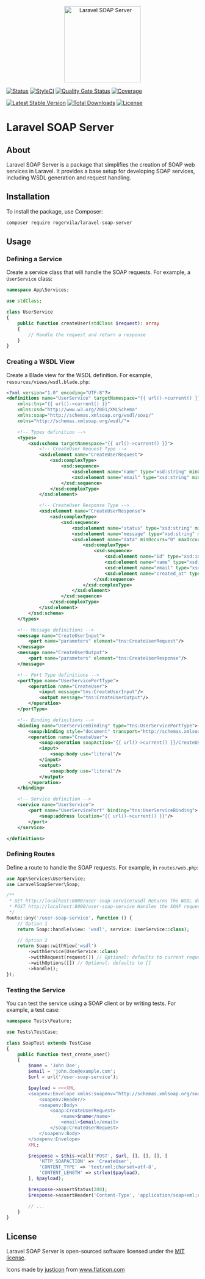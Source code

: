 <p align="center"><img width="200" src="https://i.ibb.co/Jw0LrQzY/lavarse-las-manos.png" alt="Laravel SOAP Server" /></p>

[![Status](https://github.com/rogervila/laravel-soap-server/workflows/test/badge.svg)](https://github.com/rogervila/laravel-soap-server/actions)
[![StyleCI](https://github.styleci.io/repos/211657121/shield?branch=main)](https://github.styleci.io/repos/211657121)
[![Quality Gate Status](https://sonarcloud.io/api/project_badges/measure?project=rogervila_laravel-soap-server&metric=alert_status)](https://sonarcloud.io/dashboard?id=rogervila_laravel-soap-server)
[![Coverage](https://sonarcloud.io/api/project_badges/measure?project=rogervila_laravel-soap-server&metric=coverage)](https://sonarcloud.io/dashboard?id=rogervila-laravel-soap-server)

[![Latest Stable Version](https://poser.pugx.org/rogervila/laravel-soap-server/v/stable)](https://packagist.org/packages/rogervila/laravel-soap-server)
[![Total Downloads](https://poser.pugx.org/rogervila/laravel-soap-server/downloads)](https://packagist.org/packages/rogervila/laravel-soap-server)
[![License](https://poser.pugx.org/rogervila/laravel-soap-server/license)](https://packagist.org/packages/rogervila/laravel-soap-server)

# Laravel SOAP Server

## About

Laravel SOAP Server is a package that simplifies the creation of SOAP web services in Laravel. It provides a base setup for developing SOAP services, including WSDL generation and request handling.

## Installation

To install the package, use Composer:

```bash
composer require rogervila/laravel-soap-server
```

## Usage

### Defining a Service

Create a service class that will handle the SOAP requests. For example, a `UserService` class:

```php
namespace App\Services;

use stdClass;

class UserService
{
    public function createUser(stdClass $request): array
    {
        // Handle the request and return a response
    }
}
```

### Creating a WSDL View

Create a Blade view for the WSDL definition. For example, `resources/views/wsdl.blade.php`:

```xml
<?xml version="1.0" encoding="UTF-8"?>
<definitions name="UserService" targetNamespace="{{ url()->current() }}"
    xmlns:tns="{{ url()->current() }}"
    xmlns:xsd="http://www.w3.org/2001/XMLSchema"
    xmlns:soap="http://schemas.xmlsoap.org/wsdl/soap/"
    xmlns="http://schemas.xmlsoap.org/wsdl/">

    <!-- Types definition -->
    <types>
        <xsd:schema targetNamespace="{{ url()->current() }}">
            <!-- CreateUser Request Type -->
            <xsd:element name="CreateUserRequest">
                <xsd:complexType>
                    <xsd:sequence>
                        <xsd:element name="name" type="xsd:string" minOccurs="1" maxOccurs="1"/>
                        <xsd:element name="email" type="xsd:string" minOccurs="1" maxOccurs="1"/>
                    </xsd:sequence>
                </xsd:complexType>
            </xsd:element>

            <!-- CreateUser Response Type -->
            <xsd:element name="CreateUserResponse">
                <xsd:complexType>
                    <xsd:sequence>
                        <xsd:element name="status" type="xsd:string" minOccurs="1" maxOccurs="1"/>
                        <xsd:element name="message" type="xsd:string" minOccurs="1" maxOccurs="1"/>
                        <xsd:element name="data" minOccurs="0" maxOccurs="1">
                            <xsd:complexType>
                                <xsd:sequence>
                                    <xsd:element name="id" type="xsd:integer"/>
                                    <xsd:element name="name" type="xsd:string"/>
                                    <xsd:element name="email" type="xsd:string"/>
                                    <xsd:element name="created_at" type="xsd:dateTime"/>
                                </xsd:sequence>
                            </xsd:complexType>
                        </xsd:element>
                    </xsd:sequence>
                </xsd:complexType>
            </xsd:element>
        </xsd:schema>
    </types>

    <!-- Message definitions -->
    <message name="CreateUserInput">
        <part name="parameters" element="tns:CreateUserRequest"/>
    </message>
    <message name="CreateUserOutput">
        <part name="parameters" element="tns:CreateUserResponse"/>
    </message>

    <!-- Port Type definitions -->
    <portType name="UserServicePortType">
        <operation name="CreateUser">
            <input message="tns:CreateUserInput"/>
            <output message="tns:CreateUserOutput"/>
        </operation>
    </portType>

    <!-- Binding definitions -->
    <binding name="UserServiceBinding" type="tns:UserServicePortType">
        <soap:binding style="document" transport="http://schemas.xmlsoap.org/soap/http"/>
        <operation name="CreateUser">
            <soap:operation soapAction="{{ url()->current() }}/CreateUser"/>
            <input>
                <soap:body use="literal"/>
            </input>
            <output>
                <soap:body use="literal"/>
            </output>
        </operation>
    </binding>

    <!-- Service definition -->
    <service name="UserService">
        <port name="UserServicePort" binding="tns:UserServiceBinding">
            <soap:address location="{{ url()->current() }}"/>
        </port>
    </service>

</definitions>
```

### Defining Routes

Define a route to handle the SOAP requests. For example, in `routes/web.php`:

```php
use App\Services\UserService;
use LaravelSoapServer\Soap;

/**
 * GET http://localhost:8000/user-soap-service?wsdl Returns the WSDL definition
 * POST http://localhost:8000/user-soap-service Handles the SOAP requests
 */
Route::any('/user-soap-service', function () {
    // Option 1
    return Soap::handle(view: 'wsdl', service: UserService::class);

    // Option 2
    return Soap::withView('wsdl')
        ->withService(UserService::class)
        ->withRequest(request()) // Optional: defaults to current request
        ->withOptions([]) // Optional: defaults to []
        ->handle();
});
```

### Testing the Service

You can test the service using a SOAP client or by writing tests. For example, a test case:

```php
namespace Tests\Feature;

use Tests\TestCase;

class SoapTest extends TestCase
{
    public function test_create_user()
    {
        $name = 'John Doe';
        $email = 'john.doe@example.com';
        $url = url('/user-soap-service');

        $payload = <<<XML
        <soapenv:Envelope xmlns:soapenv="http://schemas.xmlsoap.org/soap/envelope/" xmlns:soap="$url">
            <soapenv:Header/>
            <soapenv:Body>
                <soap:CreateUserRequest>
                    <name>$name</name>
                    <email>$email</email>
                </soap:CreateUserRequest>
            </soapenv:Body>
        </soapenv:Envelope>
        XML;

        $response = $this->call('POST', $url, [], [], [], [
            'HTTP_SOAPACTION' => 'CreateUser',
            'CONTENT_TYPE' => 'text/xml;charset=utf-8',
            'CONTENT_LENGTH' => strlen($payload),
        ], $payload);

        $response->assertStatus(200);
        $response->assertHeader('Content-Type', 'application/soap+xml;charset=utf-8');

        // ...
    }
}
```

## License

Laravel SOAP Server is open-sourced software licensed under the [MIT license](https://opensource.org/licenses/MIT).

Icons made by <a href="https://www.flaticon.es/iconos-gratis/manos" title="justicon">justicon</a> from <a href="https://www.flaticon.com/" title="Flaticon">www.flaticon.com</a>
